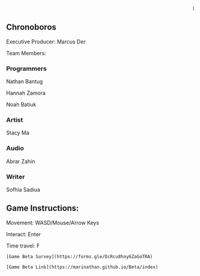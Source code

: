 <marquee>Mental Wealth Games</marquee>

## Chronoboros

Executive Producer: Marcus Der

Team Members:

### Programmers

Nathan Bantug

Hannah Zamora

Noah Batiuk

### Artist
Stacy Ma

### Audio
Abrar Zahin

### Writer
Sofhia Sadiua


## Game Instructions:

Movement: WASD/Mouse/Arrow Keys

Interact: Enter

Time travel: F

```
[Game Beta Survey](https://forms.gle/DcRcu8hny6ZaGoTRA)

[Game Beta Link](https://marinathan.github.io/Beta/index)
```
